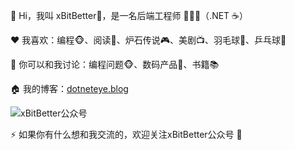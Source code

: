👋 Hi，我叫 xBitBetter🤣，是一名后端工程师 👨🏻‍💻（.NET ☕️）

❤️ 我喜欢：编程🐵、阅读📖、炉石传说🎮、美剧📺、羽毛球🏸、乒乓球🏓

💬 你可以和我讨论：编程问题🐵、数码产品📱、书籍📚

🏠 我的博客：[dotneteye.blog](https://xBitBetter.github.io/)

![xBitBetter公众号](https://xbitbetter.github.io/assets/xbitbetter.png "xBitBetter公众号")

⚡ 如果你有什么想和我交流的，欢迎关注xBitBetter公众号 💬

